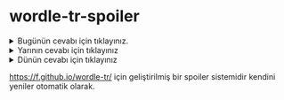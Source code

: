 # wordle-tr-spoiler

<details>
  <summary>Bugünün cevabı için tıklayınız.</summary>
  <br>
    <b> ithal </b>
</details>

<details>
  <summary>Yarının cevabı için tıklayınız</summary>
  <br>
   <b> eşmek </b>
</details>

<details>
  <summary>Dünün cevabı için tıklayınız </summary>
  <br>
  <b> essah </b>
</details>

https://f.github.io/wordle-tr/ için geliştirilmiş bir spoiler sistemidir kendini yeniler otomatik olarak.

